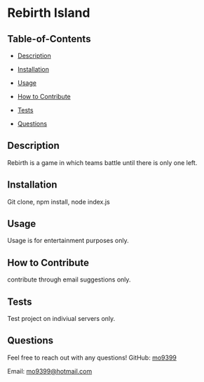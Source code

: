 
  # Rebirth Island
  
  ## Table-of-Contents
  * [Description](#description)
  * [Installation](#installation)
  * [Usage](#usage)
  
  * [How to Contribute](#how-to-contribute)
  * [Tests](#tests)
  * [Questions](#questions)
  ## Description
  Rebirth is a game in which teams battle until there is only one left.
  ## Installation
  Git clone, npm install, node index.js
  ## Usage
  Usage is for entertainment purposes only.
  
  ## How to Contribute
  contribute through email suggestions only.
  ## Tests
  
  Test project on indiviual servers only.
  ## Questions
  Feel free to reach out with any questions!
  GitHub: [mo9399](https://github.com/mo9399)
  
  Email: [mo9399@hotmail.com](mailto:mo9399@hotmail.com)

